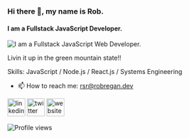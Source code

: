 ### Hi there 👋, my name is Rob.
#### I am a **Fullstack** JavaScript Developer.
![I am a **Fullstack** JavaScript Web Developer.](https://3.bp.blogspot.com/-OV7EzcTdOE0/Wj6kx-JZdmI/AAAAAAAAJws/BE9j1Sv4wFAEV4zTMO-5yXao2U20zUYMACLcBGAs/s1600/fsociety_9.gif)

Livin it up in the green mountain state!! 

Skills: JavaScript / Node.js / React.js / Systems Engineering

- 📫 How to reach me: rsr@robregan.dev 

[<img src='https://res.cloudinary.com/storage-b0x/image/upload/v1627859337/in_abkmgt.svg' alt='linkedin' height='40'>](https://www.linkedin.com/in/robert-regan-dev/)
[<img src='https://res.cloudinary.com/storage-b0x/image/upload/v1627859337/twit_regjhy.svg' alt='twitter' height='40'>](https://twitter.com/rob_regan_dev) 
[<img src='https://res.cloudinary.com/storage-b0x/image/upload/v1627859337/web_okzjub.svg' alt='website' height='40'>](https://robregan.dev)  

 

![Profile views](https://gpvc.arturio.dev/robregan)  
